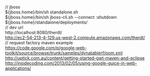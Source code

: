 // jboss  
${jboss.home}/bin/sh standalone.sh  
${jboss.home}/bin/sh jboss-cli.sh --connect :shutdown  
${jboss.home}/standalone/deployments/<war name>  
// dev url  
http://localhost:8080/therdl/  
http://ec2-54-213-4-129.us-west-2.compute.amazonaws.com/therdl/  
// request factory maven example  
https://code.google.com/p/google-web-toolkit/source/browse/trunk/samples/dynatablerf/pom.xml  
http://uptick.com.au/content/getting-started-gwt-maven-and-eclipse
http://insidecoding.com/2013/02/05/using-google-guice-in-web-applications/
